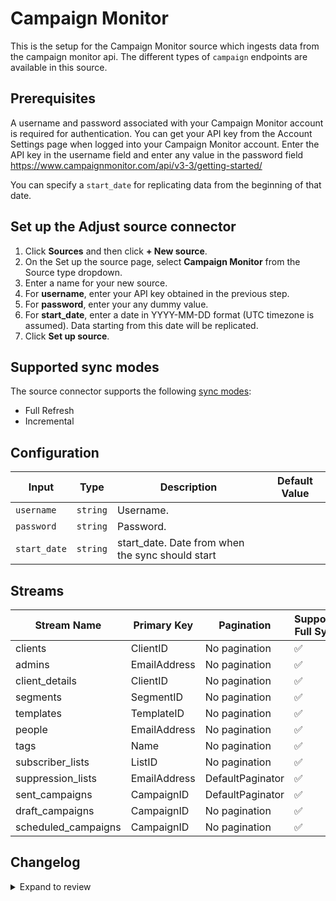 # Campaign Monitor

This is the setup for the Campaign Monitor source which ingests data from the campaign monitor api.
The different types of `campaign` endpoints are available in this source.

## Prerequisites

A username and password associated with your Campaign Monitor account is required for authentication.
You can get your API key from the Account Settings page when logged into your Campaign Monitor account. 
Enter the API key in the username field and enter any value in the password field https://www.campaignmonitor.com/api/v3-3/getting-started/ 

You can specify a `start_date` for replicating data from the beginning of that date.

## Set up the Adjust source connector

1. Click **Sources** and then click **+ New source**.
2. On the Set up the source page, select **Campaign Monitor** from the Source type dropdown.
3. Enter a name for your new source.
4. For **username**, enter your API key obtained in the previous step.
5. For **password**, enter your any dummy value.
6. For **start_date**, enter a date in YYYY-MM-DD format (UTC timezone is assumed). Data starting from this date will be replicated.
8. Click **Set up source**.

## Supported sync modes

The source connector supports the following [sync modes](https://docs.airbyte.com/cloud/core-concepts#connection-sync-modes):

- Full Refresh
- Incremental

## Configuration

| Input | Type | Description | Default Value |
|-------|------|-------------|---------------|
| `username` | `string` | Username.  |  |
| `password` | `string` | Password.  |  |
| `start_date` | `string` | start_date. Date from when the sync should start |  |

## Streams
| Stream Name | Primary Key | Pagination | Supports Full Sync | Supports Incremental |
|-------------|-------------|------------|---------------------|----------------------|
| clients | ClientID | No pagination | ✅ |  ❌  |
| admins | EmailAddress | No pagination | ✅ |  ❌  |
| client_details | ClientID | No pagination | ✅ |  ❌  |
| segments | SegmentID | No pagination | ✅ |  ❌  |
| templates | TemplateID | No pagination | ✅ |  ❌  |
| people | EmailAddress | No pagination | ✅ |  ❌  |
| tags | Name | No pagination | ✅ |  ❌  |
| subscriber_lists | ListID | No pagination | ✅ |  ❌  |
| suppression_lists | EmailAddress | DefaultPaginator | ✅ |  ❌  |
| sent_campaigns | CampaignID | DefaultPaginator | ✅ |  ✅  |
| draft_campaigns | CampaignID | No pagination | ✅ |  ❌  |
| scheduled_campaigns | CampaignID  | No pagination | ✅ |  ❌  |

## Changelog

<details>
  <summary>Expand to review</summary>

| Version          | Date              | Pull Request | Subject        |
|------------------|-------------------|--------------|----------------|
| 0.0.8 | 2025-01-11 | [51264](https://github.com/airbytehq/airbyte/pull/51264) | Update dependencies |
| 0.0.7 | 2024-12-28 | [50476](https://github.com/airbytehq/airbyte/pull/50476) | Update dependencies |
| 0.0.6 | 2024-12-21 | [50185](https://github.com/airbytehq/airbyte/pull/50185) | Update dependencies |
| 0.0.5 | 2024-12-14 | [49581](https://github.com/airbytehq/airbyte/pull/49581) | Update dependencies |
| 0.0.4 | 2024-12-12 | [49002](https://github.com/airbytehq/airbyte/pull/49002) | Update dependencies |
| 0.0.3 | 2024-11-04 | [48232](https://github.com/airbytehq/airbyte/pull/48232) | Update dependencies |
| 0.0.2 | 2024-10-28 | [47643](https://github.com/airbytehq/airbyte/pull/47643) | Update dependencies |
| 0.0.1 | 2024-10-05 | | Initial release by [@aazam-gh](https://github.com/aazam-gh) via Connector Builder |

</details>
